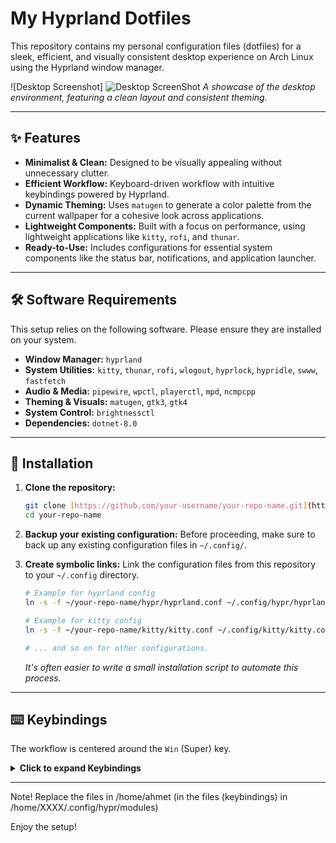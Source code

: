 # My Hyprland Dotfiles

This repository contains my personal configuration files (dotfiles) for a sleek, efficient, and visually consistent desktop experience on Arch Linux using the Hyprland window manager.

![Desktop Screenshot] <img src = https://github.com/user-attachments/assets/2bdff1ca-445c-4b56-a29f-557517806600 alt = "Desktop ScreenShot" />
*A showcase of the desktop environment, featuring a clean layout and consistent theming.*

---

## ✨ Features

- **Minimalist & Clean:** Designed to be visually appealing without unnecessary clutter.
- **Efficient Workflow:** Keyboard-driven workflow with intuitive keybindings powered by Hyprland.
- **Dynamic Theming:** Uses `matugen` to generate a color palette from the current wallpaper for a cohesive look across applications.
- **Lightweight Components:** Built with a focus on performance, using lightweight applications like `kitty`, `rofi`, and `thunar`.
- **Ready-to-Use:** Includes configurations for essential system components like the status bar, notifications, and application launcher.

---

## 🛠️ Software Requirements

This setup relies on the following software. Please ensure they are installed on your system.

- **Window Manager:** `hyprland`
- **System Utilities:** `kitty`, `thunar`, `rofi`, `wlogout`, `hyprlock`, `hypridle`, `swww`, `fastfetch`
- **Audio & Media:** `pipewire`, `wpctl`, `playerctl`, `mpd`, `ncmpcpp`
- **Theming & Visuals:** `matugen`, `gtk3`, `gtk4`
- **System Control:** `brightnessctl`
- **Dependencies:** `dotnet-8.0`

---

## 🚀 Installation

1.  **Clone the repository:**
    ```bash
    git clone [https://github.com/your-username/your-repo-name.git](https://github.com/your-username/your-repo-name.git)
    cd your-repo-name
    ```

2.  **Backup your existing configuration:**
    Before proceeding, make sure to back up any existing configuration files in `~/.config/`.

3.  **Create symbolic links:**
    Link the configuration files from this repository to your `~/.config` directory.
    ```bash
    # Example for hyprland config
    ln -s -f ~/your-repo-name/hypr/hyprland.conf ~/.config/hypr/hyprland.conf

    # Example for kitty config
    ln -s -f ~/your-repo-name/kitty/kitty.conf ~/.config/kitty/kitty.conf

    # ... and so on for other configurations.
    ```
    *It's often easier to write a small installation script to automate this process.*

---

## ⌨️ Keybindings

The workflow is centered around the `Win` (Super) key.

<details>
<summary><strong>Click to expand Keybindings</strong></summary>

### Basic Application and Window Management

| Shortcut | Action |
|---|---|
| `Win + Q` | Open terminal (`kitty`) |
| `Win + C` | Close active window |
| `Win + E` | Open file manager (`thunar`) |
| `Win + R` | Open application launcher (`rofi`) |
| `Win + F` | Toggle fullscreen |
| `Win + V` | Toggle floating mode |
| `Win + K` | Shows Prayer Times as Notification 
| `Win + CTRL + D` | Open Discord |

### System and Session Management

| Shortcut | Action |
|---|---|
| `Win + M` | Exit Hyprland session |
| `Win + L` | Show logout menu (`wlogout`) |
| `Win + Shift + L` | Lock the screen (`hyprlock`) |
| `PrintScreen` | Take a screenshot of a selected area |

### Window Focus and Movement

| Shortcut | Action |
|---|---|
| `Win + Arrow Keys` | Focus window in the specified direction |
| `Win + Shift + Arrow Keys` | Move active window in the specified direction |

### Workspaces

| Shortcut | Action |
|---|---|
| `Win + [1-9]` | Switch to workspace 1-9 |
| `Win + Shift + [1-9]` | Move active window to workspace 1-9 |
| `Win + Mouse Wheel` | Cycle through workspaces |

### Multimedia and Hardware Controls

| Shortcut | Action |
|---|---|
| `Media Keys` | Control media playback (`playerctl`) |
| `Volume Keys` | Adjust system volume (`wpctl`) |
| `Brightness Keys` | Adjust screen brightness (`brightnessctl`) |

</details>

---
Note! Replace the files in /home/ahmet (in the files (keybindings) in /home/XXXX/.config/hypr/modules)

Enjoy the setup!
